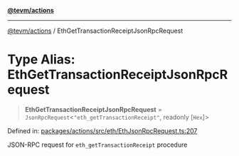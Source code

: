 [**@tevm/actions**](../README.md)

***

[@tevm/actions](../globals.md) / EthGetTransactionReceiptJsonRpcRequest

# Type Alias: EthGetTransactionReceiptJsonRpcRequest

> **EthGetTransactionReceiptJsonRpcRequest** = `JsonRpcRequest`\<`"eth_getTransactionReceipt"`, readonly \[`Hex`\]\>

Defined in: [packages/actions/src/eth/EthJsonRpcRequest.ts:207](https://github.com/evmts/tevm-monorepo/blob/main/packages/actions/src/eth/EthJsonRpcRequest.ts#L207)

JSON-RPC request for `eth_getTransactionReceipt` procedure
